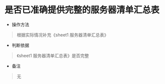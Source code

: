 # 是否已准确提供完整的服务器清单汇总表

- 操作方法
> 根据实际情况补充《sheet1 服务器清单汇总表》

- 判断依据
> 《sheet1 服务器清单汇总表》是否完整

- 备注
> 无

